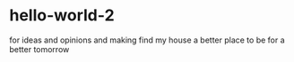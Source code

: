 # hello-world-2
for ideas and opinions
and making find my house a better place to be
for a better tomorrow
